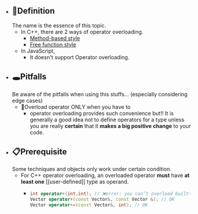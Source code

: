 - ## 📝Definition
  The name is the essence of this topic.
	- In C++, there are 2 ways of operator overloading.
		- <u>Method-based style</u>
		- <u>Free function style</u>
	- In JavaScript,
		- It doesn't support Operator overloading.
- ## 🕳Pitfalls
  Be aware of the pitfalls when using this stuffs... (especially considering edge cases)
	- 📌Overload operator ONLY when you have to
		- operator overloading provides such convenience but!! It is generally a good idea not to define operators for a type unless you are really **certain** that it **makes a big positive change** to your code.
- ## 📋Prerequisite
  Some techniques and objects only work under certain condition.
	- For C++ operator overloading, an overloaded operator **must** have **at least one** [[user-defined]] type as operand.
		- ``` c++
		  int operator+(int,int); // ❌error: you can’t overload built-in +
		  Vector operator+(const Vector&, const Vector &); // OK
		  Vector operator+=(const Vector&, int); // OK
		  ```